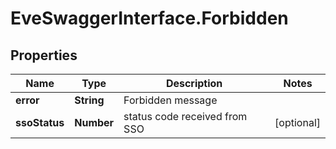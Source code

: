 # EveSwaggerInterface.Forbidden

## Properties
Name | Type | Description | Notes
------------ | ------------- | ------------- | -------------
**error** | **String** | Forbidden message | 
**ssoStatus** | **Number** | status code received from SSO | [optional] 


